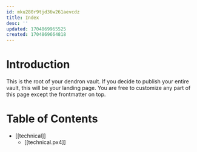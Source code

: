 ```yaml
---
id: mku280r9tjd36w261aevcdz
title: Index
desc: ''
updated: 1704869965525
created: 1704869664818
---
```

# Introduction

This is the root of your dendron vault. If you decide to publish your entire vault, this will be your landing page. You are free to customize any part of this page except the frontmatter on top.

# Table of Contents

- [[technical]]
    - [[technical.px4]]
    